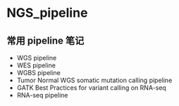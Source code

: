 # NGS_pipeline

## 常用 pipeline 笔记

 - WGS pipeline
 - WES pipeline
 - WGBS pipeline
 - Tumor Normal WGS somatic mutation calling pipeline
 - GATK Best Practices for variant calling on RNA-seq
 - RNA-seq pipeline
